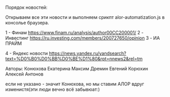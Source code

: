 Порядок новостей:

Открываем все эти новости и выполняем срикпт alor-automatization.js в консолье браузера.

1 - Финам
https://www.finam.ru/analysis/author00CC200001/
2 - Инвестинг 
https://ru.investing.com/members/200727650/opinion
3 - ИА ПРАЙМ

4 - Яндекс новости
https://news.yandex.ru/yandsearch?text=%D0%B0%D0%BB%D0%BE%D1%80&rpt=nnews2&rel=tm



Авторы:
Конюхова Екатерина
Максим Дремин
Евгений Корюхин
Алексей Антонов

если не указано - значит Конюхова, но мы ставим АЛОР вдруг изменистя(эти люди вечно всё забывюат:)